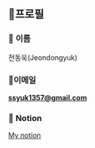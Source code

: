 ## 🪪프로필

### 👤 **이름**
전동욱(Jeondongyuk)

### 📧**이메일**
 [**ssyuk1357@gmail.com**](mailto:ssyuk1357@gmail.com)

### 📂 **Notion**
[My notion](https://feline-staircase-9cf.notion.site/4a6730ab7a494eda9254eaffc4b44ed8?pvs=4)




